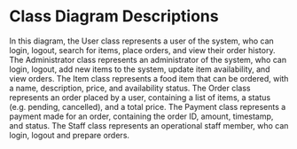 <h1>Class Diagram Descriptions</h1> 
<p>In this diagram, the User class represents a user of the system, who can login, logout, search for items, place orders, and view their order history. The Administrator class represents an administrator of the system, who can login, logout, add new items to the system, update item availability, and view orders. The Item class represents a food item that can be ordered, with a name, description, price, and availability status. The Order class represents an order placed by a user, containing a list of items, a status (e.g. pending, cancelled), and a total price. The Payment class represents a payment made for an order, containing the order ID, amount, timestamp, and status. The Staff class represents an operational staff member, who can login, logout and prepare orders.</p>
